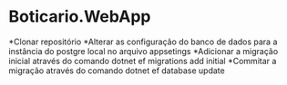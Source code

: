 # Boticario.WebApp
*Clonar repositório
*Alterar as configuração do banco de dados para a instância do postgre local no arquivo appsetings
*Adicionar a migração inicial através do comando dotnet ef migrations add initial
*Commitar a migração através do comando dotnet ef database update
